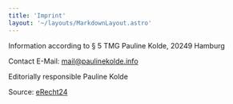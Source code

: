 ```yaml
---
title: 'Imprint'
layout: '~/layouts/MarkdownLayout.astro'
---
```


Information according to § 5 TMG
Pauline Kolde, 20249 Hamburg

Contact
E-Mail: mail@paulinekolde.info

Editorially responsible
Pauline Kolde

Source:
<a href="https://www.e-recht24.de/" target="_blank" class="text-primary hover:text-primary/80">eRecht24</a>